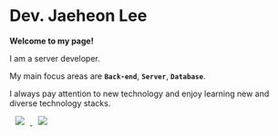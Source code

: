 # Dev. Jaeheon Lee

**Welcome to my page!**

I am a server developer.

My main focus areas are **`Back-end`**, **`Server`**, **`Database`**.

I always pay attention to new technology and enjoy learning new and diverse technology stacks.

<a href="https://jaehoney.tistory.com/" target="_blank">
    <img 
        src="http://img.shields.io/badge/-Tech%20Blog-655ced?style=flat&logo=github&link=https://jaehoney.tistory.com/"
        style="height : auto; margin-left : 10px; margin-right : 10px;"/>
</a>

<a href="https://violetbeach.github.io/" target="_blank">
    <img 
        src="http://img.shields.io/badge/-Portfolio-ff69b4?style=flat&logo=github&link=https://violetbeach.github.io/"
        style="height : auto; margin-left : 10px; margin-right : 10px;"/>
</a>
